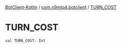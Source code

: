[BotClient-Kotlin](../index.md) / [com.n9mtq4.botclient](index.md) / [TURN_COST](.)


# TURN_COST

`val TURN_COST: Int`


